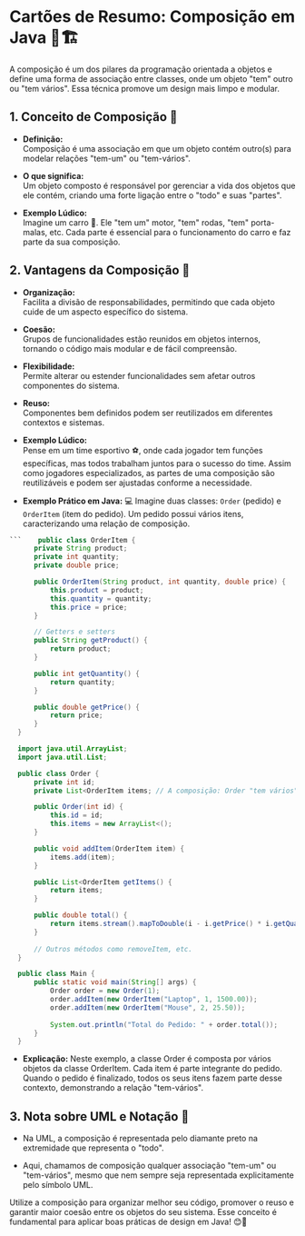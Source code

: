 # Cartões de Resumo: Composição em Java 🔗🏗️

  A composição é um dos pilares da programação orientada a objetos e define uma forma de associação entre classes, onde um objeto "tem" outro ou "tem vários". Essa técnica promove um design mais limpo e modular.


## 1. Conceito de Composição 🤝

  - **Definição:**  
    Composição é uma associação em que um objeto contém outro(s) para modelar relações "tem-um" ou "tem-vários".  
  
  - **O que significa:**  
    Um objeto composto é responsável por gerenciar a vida dos objetos que ele contém, criando uma forte ligação entre o "todo" e suas "partes".

  - **Exemplo Lúdico:**  
  Imagine um carro 🚗. Ele "tem um" motor, "tem" rodas, "tem" porta-malas, etc. Cada parte é essencial para o funcionamento do carro e faz parte da sua composição.


## 2. Vantagens da Composição 🌟

  - **Organização:**  
    Facilita a divisão de responsabilidades, permitindo que cada objeto cuide de um aspecto específico do sistema.
  
  - **Coesão:**  
    Grupos de funcionalidades estão reunidos em objetos internos, tornando o código mais modular e de fácil compreensão.
  
  - **Flexibilidade:**  
    Permite alterar ou estender funcionalidades sem afetar outros componentes do sistema.
  
  - **Reuso:**  
    Componentes bem definidos podem ser reutilizados em diferentes contextos e sistemas.

  - **Exemplo Lúdico:**  
  Pense em um time esportivo ⚽, onde cada jogador tem funções específicas, mas todos trabalham juntos para o sucesso do time. Assim como jogadores especializados, as partes de uma composição são reutilizáveis e podem ser ajustadas conforme a necessidade.


  - **Exemplo Prático em Java:** 💻
  Imagine duas classes: `Order` (pedido) e `OrderItem` (item do pedido). Um pedido possui vários itens, caracterizando uma relação de composição.
  ```java
```    public class OrderItem {
        private String product;
        private int quantity;
        private double price;

        public OrderItem(String product, int quantity, double price) {
            this.product = product;
            this.quantity = quantity;
            this.price = price;
        }

        // Getters e setters
        public String getProduct() {
            return product;
        }

        public int getQuantity() {
            return quantity;
        }

        public double getPrice() {
            return price;
        }
    }
  ```

  ```java
    import java.util.ArrayList;
    import java.util.List;

    public class Order {
        private int id;
        private List<OrderItem items; // A composição: Order "tem vários" OrderItems

        public Order(int id) {
            this.id = id;
            this.items = new ArrayList<();
        }

        public void addItem(OrderItem item) {
            items.add(item);
        }

        public List<OrderItem getItems() {
            return items;
        }

        public double total() {
            return items.stream().mapToDouble(i - i.getPrice() * i.getQuantity()).sum();
        }
        
        // Outros métodos como removeItem, etc.
    }
  ```

  ```java
    public class Main {
        public static void main(String[] args) {
            Order order = new Order(1);
            order.addItem(new OrderItem("Laptop", 1, 1500.00));
            order.addItem(new OrderItem("Mouse", 2, 25.50));
            
            System.out.println("Total do Pedido: " + order.total());
        }
    }
  ```

  - **Explicação:**
  Neste exemplo, a classe Order é composta por vários objetos da classe OrderItem. Cada item é parte integrante do pedido. Quando o pedido é finalizado, todos os seus itens fazem parte desse contexto, demonstrando a relação "tem-vários".

## 3. Nota sobre UML e Notação 🎨

  - Na UML, a composição é representada pelo diamante preto na extremidade que representa o "todo".

  - Aqui, chamamos de composição qualquer associação "tem-um" ou "tem-vários", mesmo que nem sempre seja representada explicitamente pelo símbolo UML.

Utilize a composição para organizar melhor seu código, promover o reuso e garantir maior coesão entre os objetos do seu sistema. Esse conceito é fundamental para aplicar boas práticas de design em Java! 😊🚀